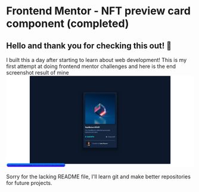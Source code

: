# Frontend Mentor - NFT preview card component (completed)

## Hello and thank you for checking this out! 👋

I built this a day after starting to learn about web development!
This is my first attempt at doing frontend mentor challenges and here is the end screenshot result of mine 
![My attempt preview](my-preview.jpg)

Sorry for the lacking README file, I'll learn git and make better repositories for future projects.
